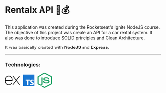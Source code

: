 # Rentalx API 🚗💰

This application was created during the Rocketseat's Ignite NodeJS course.<br>
The objective of this project was create an API for a car rental system. It also was done to introduce SOLID principles and Clean Architecture.

It was basically created with **NodeJS** and **Express**.

---

### Technologies: 
[![Express](.markdown/express.png "Express")](https://expressjs.com/)
[![Typescript](.markdown/typescript.png "Typescript")](https://www.typescriptlang.org/)
[![NodeJS](.markdown/node.png "NodeJS")](https://nodejs.org/docs/latest/api/)
